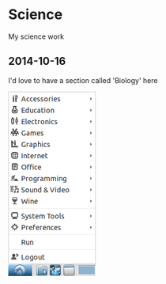 # Science

My science work

## 2014-10-16

I'd love to have a section called 'Biology' here

![Screenshot](20141016.png)
